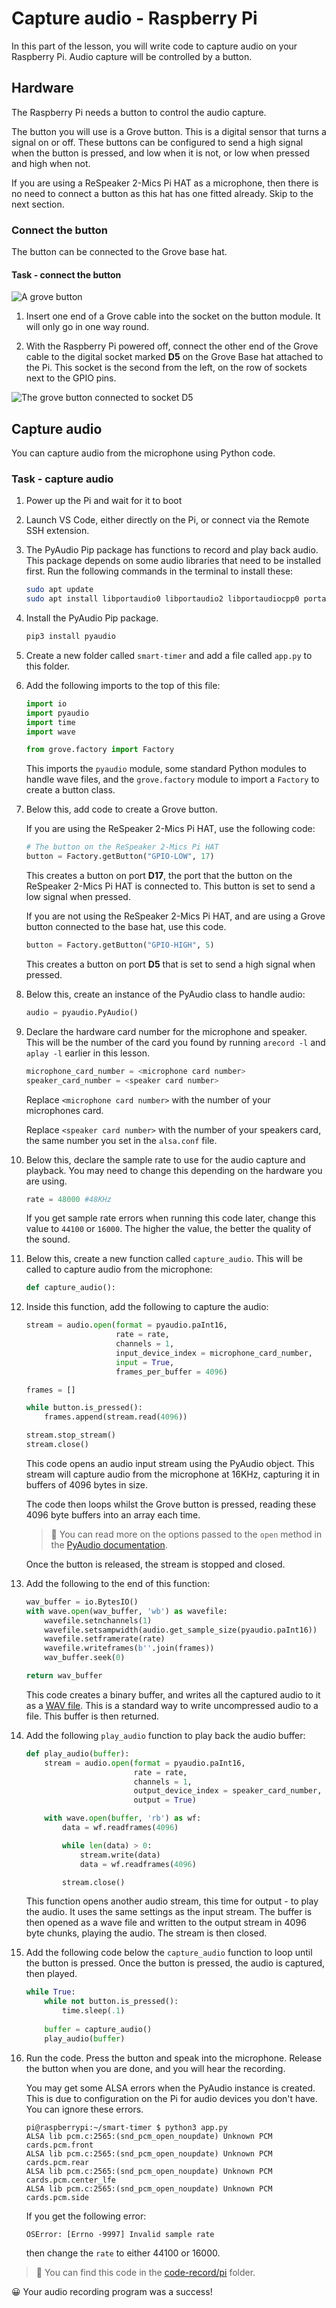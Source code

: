 # Capture audio - Raspberry Pi

In this part of the lesson, you will write code to capture audio on your Raspberry Pi. Audio capture will be controlled by a button.

## Hardware

The Raspberry Pi needs a button to control the audio capture.

The button you will use is a Grove button. This is a digital sensor that turns a signal on or off. These buttons can be configured to send a high signal when the button is pressed, and low when it is not, or low when pressed and high when not.

If you are using a ReSpeaker 2-Mics Pi HAT as a microphone, then there is no need to connect a button as this hat has one fitted already. Skip to the next section.

### Connect the button

The button can be connected to the Grove base hat.

#### Task - connect the button

![A grove button](../../../images/grove-button.png)

1. Insert one end of a Grove cable into the socket on the button module. It will only go in one way round.

1. With the Raspberry Pi powered off, connect the other end of the Grove cable to the digital socket marked **D5** on the Grove Base hat attached to the Pi. This socket is the second from the left, on the row of sockets next to the GPIO pins.

![The grove button connected to socket D5](../../../images/pi-button.png)

## Capture audio

You can capture audio from the microphone using Python code.

### Task - capture audio

1. Power up the Pi and wait for it to boot

1. Launch VS Code, either directly on the Pi, or connect via the Remote SSH extension.

1. The PyAudio Pip package has functions to record and play back audio. This package depends on some audio libraries that need to be installed first. Run the following commands in the terminal to install these:

    ```sh
    sudo apt update
    sudo apt install libportaudio0 libportaudio2 libportaudiocpp0 portaudio19-dev libasound2-plugins --yes 
    ```

1. Install the PyAudio Pip package.

    ```sh
    pip3 install pyaudio
    ```

1. Create a new folder called `smart-timer` and add a file called `app.py` to this folder.

1. Add the following imports to the top of this file:

    ```python
    import io
    import pyaudio
    import time
    import wave
    
    from grove.factory import Factory
    ```

    This imports the `pyaudio` module, some standard Python modules to handle wave files, and the `grove.factory` module to import a `Factory` to create a button class.

1. Below this, add code to create a Grove button.

    If you are using the ReSpeaker 2-Mics Pi HAT, use the following code:

    ```python
    # The button on the ReSpeaker 2-Mics Pi HAT
    button = Factory.getButton("GPIO-LOW", 17)
    ```

    This creates a button on port **D17**, the port that the button on the ReSpeaker 2-Mics Pi HAT is connected to. This button is set to send a low signal when pressed.

    If you are not using the ReSpeaker 2-Mics Pi HAT, and are using a Grove button connected to the base hat, use this code.

    ```python
    button = Factory.getButton("GPIO-HIGH", 5)
    ```

    This creates a button on port **D5** that is set to send a high signal when pressed.

1. Below this, create an instance of the PyAudio class to handle audio:

    ```python
    audio = pyaudio.PyAudio()
    ```

1. Declare the hardware card number for the microphone and speaker. This will be the number of the card you found by running `arecord -l` and `aplay -l` earlier in this lesson.

    ```python
    microphone_card_number = <microphone card number>
    speaker_card_number = <speaker card number>
    ```

    Replace `<microphone card number>` with the number of your microphones card.

    Replace `<speaker card number>` with the number of your speakers card, the same number you set in the `alsa.conf` file.

1. Below this, declare the sample rate to use for the audio capture and playback. You may need to change this depending on the hardware you are using.

    ```python
    rate = 48000 #48KHz
    ```

    If you get sample rate errors when running this code later, change this value to `44100` or `16000`. The higher the value, the better the quality of the sound.

1. Below this, create a new function called `capture_audio`. This will be called to capture audio from the microphone:

    ```python
    def capture_audio():
    ```

1. Inside this function, add the following to capture the audio:

    ```python
    stream = audio.open(format = pyaudio.paInt16,
                        rate = rate,
                        channels = 1, 
                        input_device_index = microphone_card_number,
                        input = True,
                        frames_per_buffer = 4096)

    frames = []

    while button.is_pressed():
        frames.append(stream.read(4096))

    stream.stop_stream()
    stream.close()
    ```

    This code opens an audio input stream using the PyAudio object. This stream will capture audio from the microphone at 16KHz, capturing it in buffers of 4096 bytes in size.

    The code then loops whilst the Grove button is pressed, reading these 4096 byte buffers into an array each time.

    > 💁 You can read more on the options passed to the `open` method in the [PyAudio documentation](https://people.csail.mit.edu/hubert/pyaudio/docs/).

    Once the button is released, the stream is stopped and closed.

1. Add the following to the end of this function:

    ```python
    wav_buffer = io.BytesIO()
    with wave.open(wav_buffer, 'wb') as wavefile:
        wavefile.setnchannels(1)
        wavefile.setsampwidth(audio.get_sample_size(pyaudio.paInt16))
        wavefile.setframerate(rate)
        wavefile.writeframes(b''.join(frames))
        wav_buffer.seek(0)

    return wav_buffer
    ```

    This code creates a binary buffer, and writes all the captured audio to it as a [WAV file](https://wikipedia.org/wiki/WAV). This is a standard way to write uncompressed audio to a file. This buffer is then returned.

1. Add the following `play_audio` function to play back the audio buffer:

    ```python
    def play_audio(buffer):
        stream = audio.open(format = pyaudio.paInt16,
                            rate = rate,
                            channels = 1,
                            output_device_index = speaker_card_number,
                            output = True)
    
        with wave.open(buffer, 'rb') as wf:
            data = wf.readframes(4096)
    
            while len(data) > 0:
                stream.write(data)
                data = wf.readframes(4096)
    
            stream.close()
    ```

    This function opens another audio stream, this time for output - to play the audio. It uses the same settings as the input stream. The buffer is then opened as a wave file and written to the output stream in 4096 byte chunks, playing the audio. The stream is then closed.

1. Add the following code below the `capture_audio` function to loop until the button is pressed. Once the button is pressed, the audio is captured, then played.

    ```python
    while True:
        while not button.is_pressed():
            time.sleep(.1)
        
        buffer = capture_audio()
        play_audio(buffer)
    ```

1. Run the code. Press the button and speak into the microphone. Release the button when you are done, and you will hear the recording.

    You may get some ALSA errors when the PyAudio instance is created. This is due to configuration on the Pi for audio devices you don't have. You can ignore these errors.

    ```output
    pi@raspberrypi:~/smart-timer $ python3 app.py 
    ALSA lib pcm.c:2565:(snd_pcm_open_noupdate) Unknown PCM cards.pcm.front
    ALSA lib pcm.c:2565:(snd_pcm_open_noupdate) Unknown PCM cards.pcm.rear
    ALSA lib pcm.c:2565:(snd_pcm_open_noupdate) Unknown PCM cards.pcm.center_lfe
    ALSA lib pcm.c:2565:(snd_pcm_open_noupdate) Unknown PCM cards.pcm.side
    ```

    If you get the following error:

    ```output
    OSError: [Errno -9997] Invalid sample rate
    ```

    then change the `rate` to either 44100 or 16000.

> 💁 You can find this code in the [code-record/pi](code-record/pi) folder.

😀 Your audio recording program was a success!
